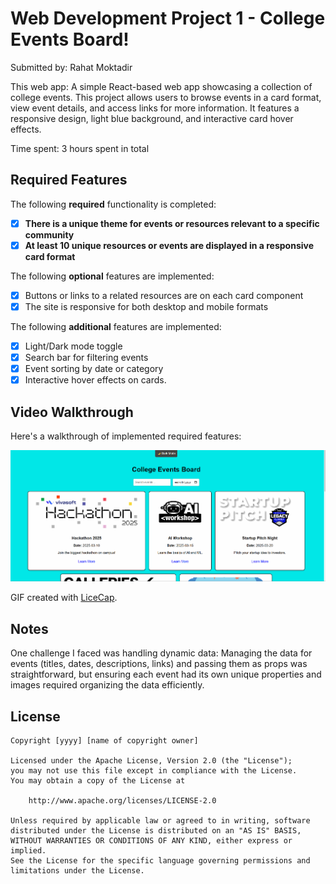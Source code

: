# Web Development Project 1 - College Events Board!

Submitted by: Rahat Moktadir

This web app: A simple React-based web app showcasing a collection of college events. This project allows users to browse events in a card format, view event details, and access links for more information. It features a responsive design, light blue background, and interactive card hover effects.

Time spent: 3 hours spent in total

## Required Features

The following **required** functionality is completed:

- [x] **There is a unique theme for events or resources relevant to a specific community**
- [x] **At least 10 unique resources or events are displayed in a responsive card format**

The following **optional** features are implemented:

- [x] Buttons or links to a related resources are on each card component
- [x] The site is responsive for both desktop and mobile formats

The following **additional** features are implemented:

- [x] Light/Dark mode toggle
- [x] Search bar for filtering events
- [x] Event sorting by date or category
- [x] Interactive hover effects on cards.

## Video Walkthrough

Here's a walkthrough of implemented required features:

<img src='walkthrough.gif' title='Video Walkthrough' width='' alt='Video Walkthrough' />

GIF created with [LiceCap](https://www.cockos.com/licecap/).

## Notes

One challenge I faced was handling dynamic data:
Managing the data for events (titles, dates, descriptions, links) and passing them as props was straightforward, but ensuring each event had its own unique properties and images required organizing the data efficiently.

## License

    Copyright [yyyy] [name of copyright owner]

    Licensed under the Apache License, Version 2.0 (the "License");
    you may not use this file except in compliance with the License.
    You may obtain a copy of the License at

        http://www.apache.org/licenses/LICENSE-2.0

    Unless required by applicable law or agreed to in writing, software
    distributed under the License is distributed on an "AS IS" BASIS,
    WITHOUT WARRANTIES OR CONDITIONS OF ANY KIND, either express or implied.
    See the License for the specific language governing permissions and
    limitations under the License.
